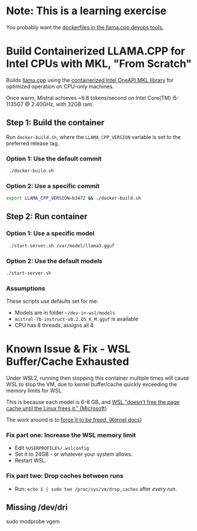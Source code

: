 # Note: This is a learning exercise  

You probably want the [dockerfiles in the llama.cpp devops tools.](https://github.com/ggerganov/llama.cpp/tree/master/.devops)


# Build Containerized LLAMA.CPP for Intel CPUs with MKL, "From Scratch"

Builds [llama.cpp](https://github.com/ggerganov/llama.cpp) using the [containerized Intel OneAPI MKL library](https://www.intel.com/content/www/us/en/developer/articles/technical/how-to-guide-for-docker-wsl-oneapi-workloads.html) for optimized operation on CPU-only machines. 

Once warm, Mistral achieves ~6.8 tokens/second on Intel Core(TM) i5-1135G7 @ 2.40GHz, with 32GB ram.

## Step 1: Build the container

Run `docker-build.sh`, where the `LLAMA_CPP_VERSION` variable is set to the preferred release tag. 

### Option 1: Use the default commit
```bash
 ./docker-build.sh
```

### Option 2: Use a specific commit
```bash
export LLAMA_CPP_VERSION=b3472 && ./docker-build.sh
```


## Step 2: Run container

### Option 1: Use a specific model
```bash
 ./start-server.sh /var/model/llama3.gguf
```

### Option 2: Use the default models
```bash
./start-server.sh
```

### Assumptions

These scripts use defaults set for me:
- Models are in folder `~/dev-in-wsl/models`
- `mistral-7b-instruct-v0.2.Q5_K_M.gguf` is available
- CPU has 8 threads, assigns all 8



# Known Issue & Fix - WSL Buffer/Cache Exhausted
Under WSL2, running then stopping this container multiple times will cause WSL to stop the VM, due to kernel buffer/cache quickly exceeding the memory limits for WSL.

This is because each model is 6-8 GB, and [WSL "doesn't free the page cache until the Linux frees it." (Microsoft)](https://devblogs.microsoft.com/commandline/memory-reclaim-in-the-windows-subsystem-for-linux-2/)

The work around is to [force it to be freed. (Kernel docs)](https://www.kernel.org/doc/Documentation/sysctl/vm.txt#:~:text=%3D%3D-,drop_caches,-Writing%20to%20this)

### Fix part one: Increase the WSL memory limit
- Edit `%USERPROFILE%/.wslconfig`
- Set it to 24GB - or whatever your system allows.
- Restart WSL.

### Fix part two: Drop caches between runs
- Run: `echo 1 | sudo tee /proc/sys/vm/drop_caches` after _every  run_.




## Missing /dev/dri
sudo modprobe vgem
